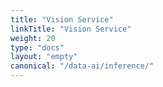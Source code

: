 ```yaml
---
title: "Vision Service"
linkTitle: "Vision Service"
weight: 20
type: "docs"
layout: "empty"
canonical: "/data-ai/inference/"
---
```


